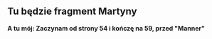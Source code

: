 **Tu będzie fragment Martyny**
----
**A tu mój: Zaczynam od strony 54 i kończę na 59, przed "Manner"**


